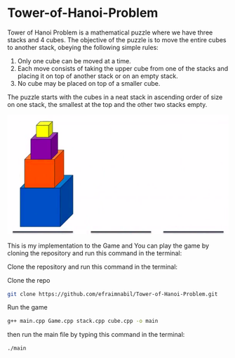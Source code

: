 # Tower-of-Hanoi-Problem
Tower of Hanoi Problem is a mathematical puzzle where we have three stacks and 4 cubes. The objective of the puzzle is to move the entire cubes to another stack, obeying the following simple rules:

1. Only one cube can be moved at a time.
2. Each move consists of taking the upper cube from one of the stacks and placing it on top of another stack or on an empty stack.
3. No cube may be placed on top of a smaller cube.

The puzzle starts with the cubes in a neat stack in ascending order of size on one stack, the smallest at the top and the other two stacks empty.

![alt text](assets/cubes.png)

This is my implementation to the Game and You can play the game by cloning the repository and run this command in the terminal:

Clone the repository and run this command in the terminal:

Clone the repo

```bash
git clone https://github.com/efraimnabil/Tower-of-Hanoi-Problem.git
```
Run the game

```bash
g++ main.cpp Game.cpp stack.cpp cube.cpp -o main
```

then run the main file by typing this command in the terminal:

```bash
./main
```
